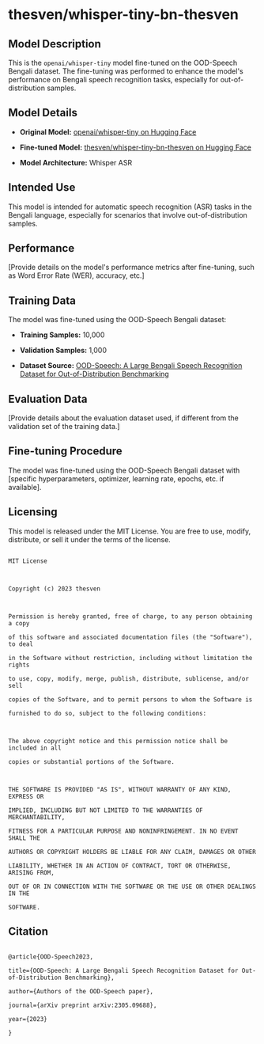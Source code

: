 # thesven/whisper-tiny-bn-thesven

  

## Model Description

  
This is the `openai/whisper-tiny` model fine-tuned on the OOD-Speech Bengali dataset. The fine-tuning was performed to enhance the model's performance on Bengali speech recognition tasks, especially for out-of-distribution samples.

  

## Model Details

  

-  **Original Model:** [openai/whisper-tiny on Hugging Face](https://huggingface.co/openai/whisper-tiny)

-  **Fine-tuned Model:** [thesven/whisper-tiny-bn-thesven on Hugging Face](https://huggingface.co/thesven/whisper-tiny-bn-thesven)

-  **Model Architecture:** Whisper ASR

  

## Intended Use

  

This model is intended for automatic speech recognition (ASR) tasks in the Bengali language, especially for scenarios that involve out-of-distribution samples.

  

## Performance

  

[Provide details on the model's performance metrics after fine-tuning, such as Word Error Rate (WER), accuracy, etc.]

  

## Training Data

  

The model was fine-tuned using the OOD-Speech Bengali dataset:

  

-  **Training Samples:** 10,000

-  **Validation Samples:** 1,000

-  **Dataset Source:** [OOD-Speech: A Large Bengali Speech Recognition Dataset for Out-of-Distribution Benchmarking](https://arxiv.org/abs/2305.09688)

  

## Evaluation Data

  

[Provide details about the evaluation dataset used, if different from the validation set of the training data.]

  

## Fine-tuning Procedure

  

The model was fine-tuned using the OOD-Speech Bengali dataset with [specific hyperparameters, optimizer, learning rate, epochs, etc. if available].

  

## Licensing

  

This model is released under the MIT License. You are free to use, modify, distribute, or sell it under the terms of the license.

  

```

MIT License

  

Copyright (c) 2023 thesven

  

Permission is hereby granted, free of charge, to any person obtaining a copy

of this software and associated documentation files (the "Software"), to deal

in the Software without restriction, including without limitation the rights

to use, copy, modify, merge, publish, distribute, sublicense, and/or sell

copies of the Software, and to permit persons to whom the Software is

furnished to do so, subject to the following conditions:

  

The above copyright notice and this permission notice shall be included in all

copies or substantial portions of the Software.

  

THE SOFTWARE IS PROVIDED "AS IS", WITHOUT WARRANTY OF ANY KIND, EXPRESS OR

IMPLIED, INCLUDING BUT NOT LIMITED TO THE WARRANTIES OF MERCHANTABILITY,

FITNESS FOR A PARTICULAR PURPOSE AND NONINFRINGEMENT. IN NO EVENT SHALL THE

AUTHORS OR COPYRIGHT HOLDERS BE LIABLE FOR ANY CLAIM, DAMAGES OR OTHER

LIABILITY, WHETHER IN AN ACTION OF CONTRACT, TORT OR OTHERWISE, ARISING FROM,

OUT OF OR IN CONNECTION WITH THE SOFTWARE OR THE USE OR OTHER DEALINGS IN THE

SOFTWARE.

```

  
  

## Citation

  

```

@article{OOD-Speech2023,

title={OOD-Speech: A Large Bengali Speech Recognition Dataset for Out-of-Distribution Benchmarking},

author={Authors of the OOD-Speech paper},

journal={arXiv preprint arXiv:2305.09688},

year={2023}

}

```